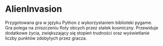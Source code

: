 # AlienInvasion
Przygotowana gra w języku Python z wykorzystaniem biblioteki pygame. Gra polega na zniszczeniu floty obcych przez statek kosmiczny. 
Przewiduje dodatkowe życia, zwiększający się stopień trudności oraz wyświetlanie liczby punktów zdobytych przez gracza.
